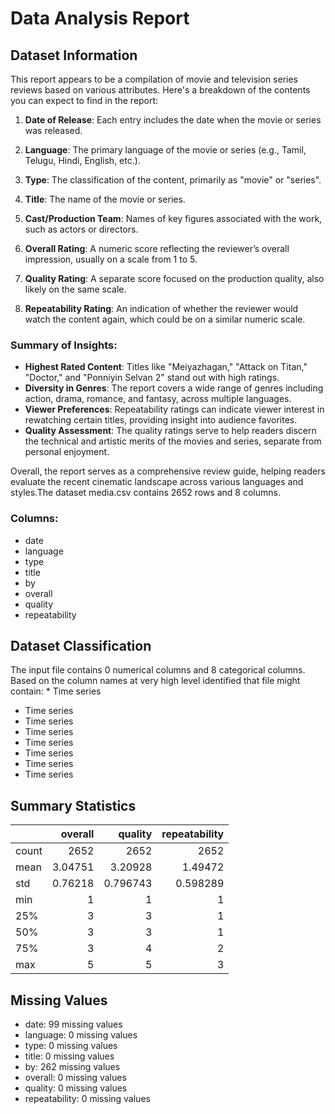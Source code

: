 # Data Analysis Report

## Dataset Information

This report appears to be a compilation of movie and television series reviews based on various attributes. Here's a breakdown of the contents you can expect to find in the report:

1. **Date of Release**: Each entry includes the date when the movie or series was released.

2. **Language**: The primary language of the movie or series (e.g., Tamil, Telugu, Hindi, English, etc.).

3. **Type**: The classification of the content, primarily as "movie" or "series".

4. **Title**: The name of the movie or series.

5. **Cast/Production Team**: Names of key figures associated with the work, such as actors or directors.

6. **Overall Rating**: A numeric score reflecting the reviewer’s overall impression, usually on a scale from 1 to 5.

7. **Quality Rating**: A separate score focused on the production quality, also likely on the same scale.

8. **Repeatability Rating**: An indication of whether the reviewer would watch the content again, which could be on a similar numeric scale.

### Summary of Insights:
- **Highest Rated Content**: Titles like "Meiyazhagan," "Attack on Titan," "Doctor," and "Ponniyin Selvan 2" stand out with high ratings.
- **Diversity in Genres**: The report covers a wide range of genres including action, drama, romance, and fantasy, across multiple languages.
- **Viewer Preferences**: Repeatability ratings can indicate viewer interest in rewatching certain titles, providing insight into audience favorites.
- **Quality Assessment**: The quality ratings serve to help readers discern the technical and artistic merits of the movies and series, separate from personal enjoyment.

Overall, the report serves as a comprehensive review guide, helping readers evaluate the recent cinematic landscape across various languages and styles.The dataset media.csv contains 2652 rows and 8 columns.

### Columns:

- date
- language
- type
- title
- by
- overall
- quality
- repeatability
## Dataset Classification

The input file contains 0 numerical columns and 8 categorical columns. Based on the column names at very high level identified that file might contain: * Time series
* Time series
* Time series
* Time series
* Time series
* Time series
* Time series
* Time series
## Summary Statistics

|       |    overall |     quality |   repeatability |
|:------|-----------:|------------:|----------------:|
| count | 2652       | 2652        |     2652        |
| mean  |    3.04751 |    3.20928  |        1.49472  |
| std   |    0.76218 |    0.796743 |        0.598289 |
| min   |    1       |    1        |        1        |
| 25%   |    3       |    3        |        1        |
| 50%   |    3       |    3        |        1        |
| 75%   |    3       |    4        |        2        |
| max   |    5       |    5        |        3        |

## Missing Values

- date: 99 missing values
- language: 0 missing values
- type: 0 missing values
- title: 0 missing values
- by: 262 missing values
- overall: 0 missing values
- quality: 0 missing values
- repeatability: 0 missing values
